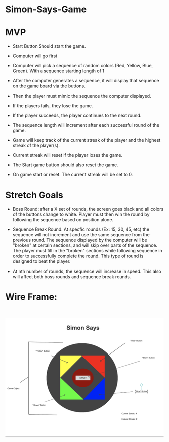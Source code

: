 # Simon-Says-Game

# MVP
  
  - Start Button Should start the game.

  - Computer will go first

  - Computer will pick a sequence of random colors (Red, Yellow, Blue, Green). With a sequence starting length of 1


  - After the computer generates a sequence, it will display that sequence on the game board via the buttons.

  - Then the player must mimic the sequence the computer displayed.

  - If the players fails, they lose the game.

  - If the player succeeds, the player continues to the next round.

  - The sequence length will increment after each successful round of the game.

  - Game will keep track of the current streak of the player and the highest streak of the player(s).

  - Current streak will reset if the player loses the game.

  - The Start game button should also reset the game.

  - On game start or reset. The current streak will be set to 0.


# Stretch Goals

  - Boss Round: after a X set of rounds, the screen goes black and all colors of the buttons change to white. 
  Player must then win the round by following the sequence based on position alone.
  
  - Sequence Break Round: At specfic rounds (Ex: 15, 30, 45, etc) the sequence will not increment and use the same sequence from the previous round. The sequence displayed by the computer will be "broken" at certain sections, and will skip over parts of the sequence. The player must fill in the "broken" sections while following sequence in order to successfully complete the round. This type of round is designed to beat the player.

  - At nth number of rounds, the sequence will increase in speed. This also will affect both boss rounds and sequence break rounds.


# Wire Frame:

<br>


![alt text](./img/Simon-Says-Wireframe.png)






